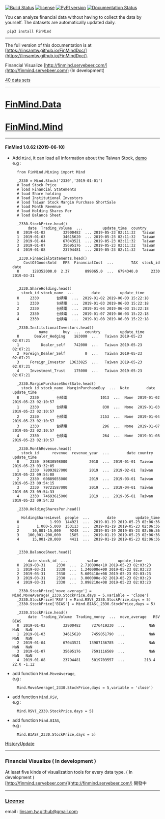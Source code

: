 [![Build Status](https://travis-ci.org/linsamtw/FinMind.svg?branch=master)](https://travis-ci.org/linsamtw/FinMind)
[![license](https://img.shields.io/github/license/mashape/apistatus.svg?maxAge=2592000)](https://github.com/linsamtw/FinMind/blob/master/LICENSE)
[![PyPI version](https://badge.fury.io/py/FinMind.svg)](https://badge.fury.io/py/FinMind)
[![Documentation Status](https://readthedocs.org/projects/finminddoc/badge/?version=latest)](https://finminddoc.readthedocs.io/en/latest/?badge=latest)
<!--[![Coverage Status](https://coveralls.io/repos/github/linsamtw/FinMind/badge.svg?branch=master)](https://coveralls.io/github/linsamtw/FinMind?branch=master)-->


You can analyze financial data without having to collect the data by yourself. The datasets are automatically updated daily.

     pip3 install FinMind
     
 ---------------------
 The full version of this documentation is at [https://linsamtw.github.io/FinMindDoc/](https://linsamtw.github.io/FinMindDoc/).
 
 Financial Visualize [http://finmind.servebeer.com/](http://finmind.servebeer.com/) (In development)
 
 [40 data sets](https://github.com/linsamtw/FinMind/blob/master/dataset.md)

  ----------------------
  # [FinMind.Data](https://github.com/linsamtw/FinMind/tree/master/Data)
  
  # [FinMind.Mind](https://github.com/linsamtw/FinMind/tree/master/Mining)
  
   ----------------------
 #### FinMind 1.0.62 (2019-06-10) 
* Add `Mind`, it can load all information about the Taiwan Stock, [demo](https://github.com/linsamtw/FinMind/blob/master/Mining/demo.py)<br>
e.g :

		from FinMind.Mining import Mind

		_2330 = Mind.Stock('2330','2019-01-01')
		# load Stock Price
		# load Financial Statements
		# load Share holding
		# load Institutional Investors
		# load Taiwan Stock Margin Purchase ShortSale
		# load Month Revenue
		# load Holding Shares Per
		# load Balance Sheet

		_2330.StockPrice.head()
			 date  Trading_Volume  ...         update_time  country
		0  2019-01-02        32900482  ... 2019-05-23 02:11:32   Taiwan
		1  2019-01-03        34615620  ... 2019-05-23 02:11:32   Taiwan
		2  2019-01-04        67043521  ... 2019-05-23 02:11:32   Taiwan
		3  2019-01-07        35695176  ... 2019-05-23 02:11:32   Taiwan
		4  2019-01-08        23794481  ... 2019-05-23 02:11:32   Taiwan

		_2330.FinancialStatements.head()
		   CostOfGoodsSold   EPS  FinancialCost  ...        TAX  stock_id        date
		0      128352000.0  2.37       899065.0  ...  6794340.0      2330  2019-03-31


		_2330.ShareHolding.head()
		  stock_id stock_name  ...        date         update_time
		0     2330        台積電  ...  2019-01-02 2019-06-03 15:22:18
		1     2330        台積電  ...  2019-01-03 2019-06-03 15:22:18
		2     2330        台積電  ...  2019-01-04 2019-06-03 15:22:18
		3     2330        台積電  ...  2019-01-07 2019-06-03 15:22:18
		4     2330        台積電  ...  2019-01-08 2019-06-03 15:22:18

		_2330.InstitutionalInvestors.head()
				  name       buy  ...  country         update_time
		0       Dealer_Hedging    183000  ...   Taiwan 2019-05-23 02:07:21
		1          Dealer_self    742000  ...   Taiwan 2019-05-23 02:07:21
		2  Foreign_Dealer_Self         0  ...   Taiwan 2019-05-23 02:07:21
		3     Foreign_Investor  13633825  ...   Taiwan 2019-05-23 02:07:21
		4     Investment_Trust    175000  ...   Taiwan 2019-05-23 02:07:21

		_2330.MarginPurchaseShortSale.head()
		  stock_id stock_name  MarginPurchaseBuy  ...  Note        date         update_time
		0     2330        台積電               1013  ...  None  2019-01-02 2019-05-23 02:10:57
		1     2330        台積電                830  ...  None  2019-01-03 2019-05-23 02:10:57
		2     2330        台積電               2153  ...  None  2019-01-04 2019-05-23 02:10:57
		3     2330        台積電                296  ...  None  2019-01-07 2019-05-23 02:10:57
		4     2330        台積電                264  ...  None  2019-01-08 2019-05-23 02:10:57

		_2330.MonthRevenue.head()
		  stock_id      revenue  revenue_year  ...        date country         update_time
		0     2330  89830598000          2018  ...  2019-01-01  Taiwan 2019-05-23 03:32:05
		1     2330  78093827000          2019  ...  2019-02-01  Taiwan 2019-05-23 09:54:08
		2     2330  60889055000          2019  ...  2019-03-01  Taiwan 2019-05-23 09:54:15
		3     2330  79721587000          2019  ...  2019-04-01  Taiwan 2019-05-23 09:54:33
		4     2330  74693615000          2019  ...  2019-05-01  Taiwan 2019-05-23 09:54:32

		_2330.HoldingSharesPer.head()

		  HoldingSharesLevel  people  ...        date         update_time
		0              1-999  144921  ...  2019-01-19 2019-05-23 02:06:36
		1        1,000-5,000  153113  ...  2019-01-19 2019-05-23 02:06:36
		2      10,001-15,000    9248  ...  2019-01-19 2019-05-23 02:06:36
		3    100,001-200,000    1585  ...  2019-01-19 2019-05-23 02:06:36
		4      15,001-20,000    4411  ...  2019-01-19 2019-05-23 02:06:36


		_2330.BalanceSheet.head()

			 date stock_id  ...         value         update_time
		0  2019-03-31     2330  ...  2.710090e+10 2019-05-23 02:03:23
		1  2019-03-31     2330  ...  1.240000e+00 2019-05-23 02:03:23
		2  2019-03-31     2330  ...  5.609410e+08 2019-05-23 02:03:23
		3  2019-03-31     2330  ...  3.000000e-02 2019-05-23 02:03:23
		4  2019-03-31     2330  ...  3.098210e+08 2019-05-23 02:03:23

		_2330.StockPrice['move_average'] = Mind.MoveAverage(_2330.StockPrice,days = 5,variable = 'close')
		_2330.StockPrice['RSV'] = Mind.RSV(_2330.StockPrice,days = 5)
		_2330.StockPrice['BIAS'] = Mind.BIAS(_2330.StockPrice,days = 5)
		
		_2330.StockPrice.head()
			 date  Trading_Volume  Trading_money  ...  move_average   RSV  BIAS
		0  2019-01-02        32900482     7276419230  ...           NaN   NaN   NaN
		1  2019-01-03        34615620     7459051790  ...           NaN   NaN   NaN
		2  2019-01-04        67043521    13987136785  ...           NaN   NaN   NaN
		3  2019-01-07        35695176     7591116569  ...           NaN   NaN   NaN
		4  2019-01-08        23794481     5019703557  ...         213.4  22.0 -1.12


* add function `Mind.MoveAverage`, <br>
e.g : 
		
		Mind.MoveAverage(_2330.StockPrice,days = 5,variable = 'close')
		
* add function `Mind.RSV`, <br>
e.g : 
	
		Mind.RSV(_2330.StockPrice,days = 5)
	
* add function `Mind.BIAS`, <br>
e.g : 
	
		Mind.BIAS(_2330.StockPrice,days = 5)

[HistoryUpdate](https://github.com/linsamtw/FinMind/blob/master/HistoryUpdate.md)

 ----------------------

### Financial Visualize ( In development )
At least five kinds of visualization tools for every data type. ( In development )<br>
[http://finmind.servebeer.com/](http://finmind.servebeer.com/)
開發中

------------------------------------------------------------
### [License](https://github.com/linsamtw/FinMind/blob/master/LICENSE)


email : linsam.tw.github@gmail.com


